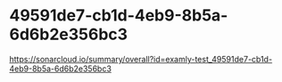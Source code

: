 # 49591de7-cb1d-4eb9-8b5a-6d6b2e356bc3
https://sonarcloud.io/summary/overall?id=examly-test_49591de7-cb1d-4eb9-8b5a-6d6b2e356bc3
